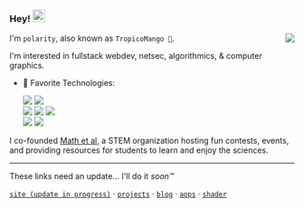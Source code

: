 ### Hey! <img src="https://media.giphy.com/media/hvRJCLFzcasrR4ia7z/giphy.gif" width="22">

<img align="right" src="https://github-readme-stats-git-masterrstaa-rickstaa.vercel.app/api?username=polarr&show_icons=true&text_color=718096&bg_color=00000000&hide_title=true&hide_border=true&count_private=false&include_all_commits=true" />

I'm `polarity`, also known as `TropicoMango 🥭`. 

I'm interested in fullstack webdev, netsec, algorithmics, & computer graphics.

- 🚀 Favorite Technologies: 

  <div>
    <img src="https://img.shields.io/badge/-Typescript-3178C6?logo=Typescript&logoColor=white&style=for-the-badge">
    <img src="https://img.shields.io/badge/-SvelteKit-FF3E00?logo=svelte&logoColor=white&style=for-the-badge">
  </div>
  <div>
    <img src="https://img.shields.io/badge/-Firebase-FFCA28?logo=firebase&logoColor=red&style=for-the-badge">
    <img src="https://img.shields.io/badge/-C++-00599C?logo=cplusplus&logoColor=white&style=for-the-badge">
    <img src="https://img.shields.io/badge/-Julia-9558B2?logo=julia&logoColor=white&style=for-the-badge">
  <div>
    <img src="https://img.shields.io/badge/-OpenGL-5586A4?logo=opengl&logoColor=white&style=for-the-badge">
    <img src="https://img.shields.io/badge/-Cloudflare-F38020?logo=cloudflare&logoColor=white&style=for-the-badge">
  </div>

I co-founded [Math et al](https://mathetal.org), a STEM organization hosting fun contests, events, and providing resources for students to learn and enjoy the sciences.

---
These links need an update... I'll do it *soon™️*

[`site (update in progress)`](https://polarity.sh) · [`projects`](https://polarity.sh/projects) · [`blog`](https://polarity.sh/blog) · [`aops`](https://artofproblemsolving.com/community/user/polarity) · [`shader`](https://www.shadertoy.com/user/IAmLegend)
